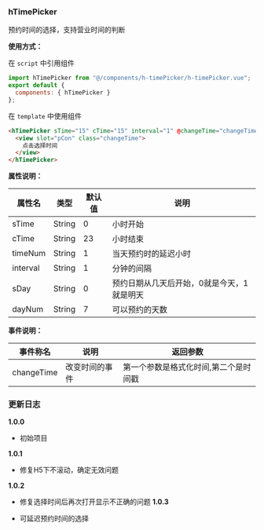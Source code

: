 <!--
 * @Description:
 * @Author: hjh
 * @Date: 2019-08-16 11:17:37
 * @LastEditors: hjh
 * @LastEditTime: 2019-08-22 18:16:24
 * @Sign: 扬眉剑出鞘
 -->

### hTimePicker

预约时间的选择，支持营业时间的判断

**使用方式：**

在 `script` 中引用组件

```javascript
import hTimePicker from "@/components/h-timePicker/h-timePicker.vue";
export default {
  components: { hTimePicker }
};
```

在 `template` 中使用组件

```html
<hTimePicker sTime="15" cTime="15" interval="1" @changeTime="changeTime">
  <view slot="pCon" class="changeTime">
    点击选择时间
  </view>
</hTimePicker>
```

**属性说明：**

|属性名|类型|默认值	|说明|
|---|----|---|---|
|sTime|String|0|小时开始|
|cTime|String|23|小时结束|
|timeNum|String|1|当天预约时的延迟小时|
|interval|String|1|分钟的间隔|
|sDay|String|0|预约日期从几天后开始，0就是今天，1就是明天|
|dayNum|String|7|可以预约的天数|

**事件说明：**

|事件称名|说明|返回参数|
|---|----|---|
|changeTime|改变时间的事件|第一个参数是格式化时间,第二个是时间戳|


### 更新日志

**1.0.0**

- 初始项目

**1.0.1**

- 修复H5下不滚动，确定无效问题


**1.0.2**

- 修复选择时间后再次打开显示不正确的问题
**1.0.3**

- 可延迟预约时间的选择
